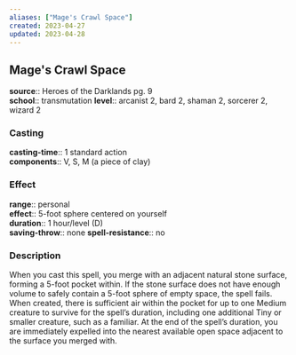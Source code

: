 ```yaml
---
aliases: ["Mage's Crawl Space"]
created: 2023-04-27
updated: 2023-04-28
---
```


## Mage's Crawl Space

**source**:: Heroes of the Darklands pg. 9  
**school**:: transmutation
**level**:: arcanist 2, bard 2, shaman 2, sorcerer 2, wizard 2

### Casting

**casting-time**:: 1 standard action  
**components**:: V, S, M (a piece of clay)

### Effect

**range**:: personal  
**effect**:: 5-foot sphere centered on yourself  
**duration**:: 1 hour/level (D)  
**saving-throw**:: none
**spell-resistance**:: no

### Description

When you cast this spell, you merge with an adjacent natural stone surface, forming a 5-foot pocket within. If the stone surface does not have enough volume to safely contain a 5-foot sphere of empty space, the spell fails. When created, there is sufficient air within the pocket for up to one Medium creature to survive for the spell’s duration, including one additional Tiny or smaller creature, such as a familiar. At the end of the spell’s duration, you are immediately expelled into the nearest available open space adjacent to the surface you merged with.
